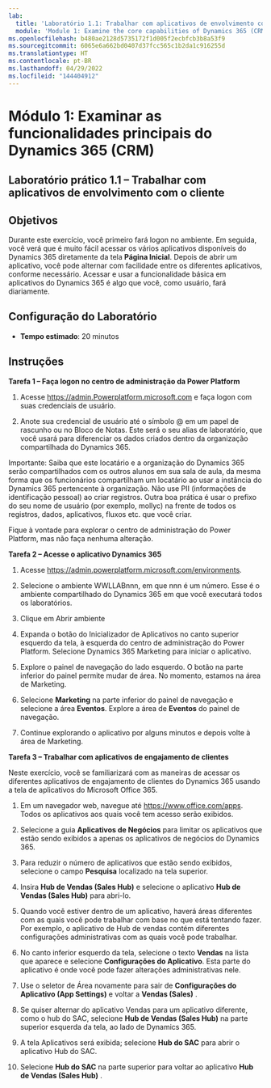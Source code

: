 ```yaml
---
lab:
  title: 'Laboratório 1.1: Trabalhar com aplicativos de envolvimento com o cliente'
  module: 'Module 1: Examine the core capabilities of Dynamics 365 (CRM)'
ms.openlocfilehash: b480ae2128d5735172f1d005f2ecbfcb3b8a53f9
ms.sourcegitcommit: 6065e6a662bd0407d37fcc565c1b2da1c916255d
ms.translationtype: HT
ms.contentlocale: pt-BR
ms.lasthandoff: 04/29/2022
ms.locfileid: "144404912"
---
```

<a name="module-1-examine-the-core-capabilities-of-dynamics-365-crm"></a>Módulo 1: Examinar as funcionalidades principais do Dynamics 365 (CRM)
========================

## <a name="practice-lab-11---work-with-customer-engagement-apps"></a>Laboratório prático 1.1 – Trabalhar com aplicativos de envolvimento com o cliente 

## <a name="objectives"></a>Objetivos

Durante este exercício, você primeiro fará logon no ambiente. Em seguida, você verá que é muito fácil acessar os vários aplicativos disponíveis do Dynamics 365 diretamente da tela **Página Inicial**. Depois de abrir um aplicativo, você pode alternar com facilidade entre os diferentes aplicativos, conforme necessário. Acessar e usar a funcionalidade básica em aplicativos do Dynamics 365 é algo que você, como usuário, fará diariamente.


## <a name="lab-setup"></a>Configuração do Laboratório

  - **Tempo estimado**: 20 minutos

## <a name="instructions"></a>Instruções

**Tarefa 1 – Faça logon no centro de administração da Power Platform**

1. Acesse https://admin.Powerplatform.microsoft.com e faça logon com suas credenciais de usuário.

2. Anote sua credencial de usuário até o símbolo @ em um papel de rascunho ou no Bloco de Notas. Este será o seu alias de laboratório, que você usará para diferenciar os dados criados dentro da organização compartilhada do Dynamics 365.

Importante: Saiba que este locatário e a organização do Dynamics 365 serão compartilhados com os outros alunos em sua sala de aula, da mesma forma que os funcionários compartilham um locatário ao usar a instância do Dynamics 365 pertencente à organização. Não use PII (informações de identificação pessoal) ao criar registros. Outra boa prática é usar o prefixo do seu nome de usuário (por exemplo, mollyc) na frente de todos os registros, dados, aplicativos, fluxos etc. que você criar.

Fique à vontade para explorar o centro de administração do Power Platform, mas não faça nenhuma alteração.

**Tarefa 2 – Acesse o aplicativo Dynamics 365**

1. Acesse https://admin.powerplatform.microsoft.com/environments.

2. Selecione o ambiente WWLLABnnn, em que nnn é um número. Esse é o ambiente compartilhado do Dynamics 365 em que você executará todos os laboratórios.

3. Clique em Abrir ambiente

4. Expanda o botão do Inicializador de Aplicativos no canto superior esquerdo da tela, à esquerda do centro de administração do Power Platform. Selecione Dynamics 365 Marketing para iniciar o aplicativo.

5. Explore o painel de navegação do lado esquerdo. O botão na parte inferior do painel permite mudar de área. No momento, estamos na área de Marketing.

6. Selecione **Marketing** na parte inferior do painel de navegação e selecione a área **Eventos**. Explore a área de **Eventos** do painel de navegação.

7. Continue explorando o aplicativo por alguns minutos e depois volte à área de Marketing.

**Tarefa 3 – Trabalhar com aplicativos de engajamento de clientes**

Neste exercício, você se familiarizará com as maneiras de acessar os diferentes aplicativos de engajamento de clientes do Dynamics 365 usando a tela de aplicativos do Microsoft Office 365.

1.  Em um navegador web, navegue até https://www.office.com/apps. Todos os aplicativos aos quais você tem acesso serão exibidos.   

2.  Selecione a guia **Aplicativos de Negócios** para limitar os aplicativos que estão sendo exibidos a apenas os aplicativos de negócios do Dynamics 365.   

3.  Para reduzir o número de aplicativos que estão sendo exibidos, selecione o campo **Pesquisa** localizado na tela superior. 
 
4.  Insira **Hub de Vendas (Sales Hub)** e selecione o aplicativo **Hub de Vendas (Sales Hub)** para abri-lo.   

5. Quando você estiver dentro de um aplicativo, haverá áreas diferentes com as quais você pode trabalhar com base no que está tentando fazer. Por exemplo, o aplicativo de Hub de vendas contém diferentes configurações administrativas com as quais você pode trabalhar. 

6. No canto inferior esquerdo da tela, selecione o texto **Vendas** na lista que aparece e selecione **Configurações do Aplicativo**.  Esta parte do aplicativo é onde você pode fazer alterações administrativas nele.  

7. Use o seletor de Área novamente para sair de **Configurações do Aplicativo (App Settings)** e voltar a **Vendas (Sales)** .

8. Se quiser alternar do aplicativo Vendas para um aplicativo diferente, como o hub do SAC, selecione **Hub de Vendas (Sales Hub)** na parte superior esquerda da tela, ao lado de Dynamics 365. 

9. A tela Aplicativos será exibida; selecione **Hub do SAC** para abrir o aplicativo Hub do SAC. 

10. Selecione **Hub do SAC** na parte superior para voltar ao aplicativo **Hub de Vendas (Sales Hub)** . 
